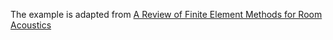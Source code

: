 The example is adapted from [A Review of Finite Element Methods for Room Acoustics](https://doi.org/10.3390/acoustics5020022)



